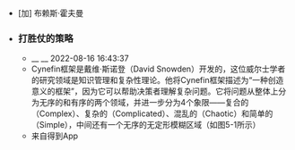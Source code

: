 - [加] 布赖斯·霍夫曼
- ### 打胜仗的策略
    - __ __ 2022-08-16 16:43:37
    - Cynefin框架是戴维·斯诺登（David Snowden）开发的，这位威尔士学者的研究领域是知识管理和复杂性理论。他将Cynefin框架描述为“一种创造意义的框架”，因为它可以帮助决策者理解复杂问题。它将问题从整体上分为无序的和有序的两个领域，并进一步分为4个象限——复合的（Complex）、复杂的（Complicated）、混乱的（Chaotic）和简单的（Simple），中间还有一个无序的无定形模糊区域（如图5-1所示）
    - 来自得到App
